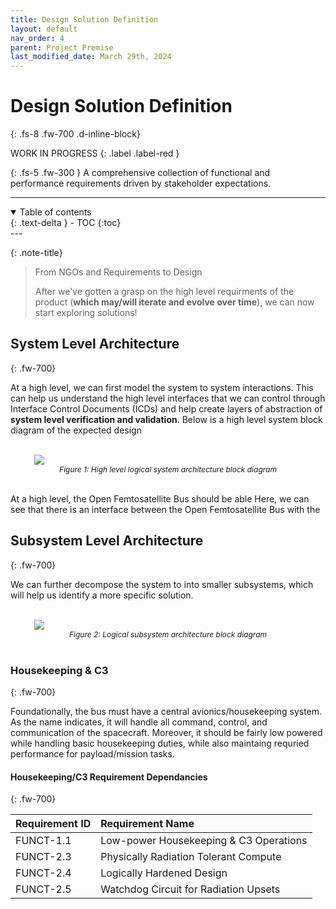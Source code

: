 ```yaml
---
title: Design Solution Definition
layout: default
nav_order: 4
parent: Project Premise
last_modified_date: March 29th, 2024
---
```


# Design Solution Definition
{: .fs-8 .fw-700 .d-inline-block}

WORK IN PROGRESS
{: .label .label-red }

{: .fs-5 .fw-300 }
A comprehensive collection of functional and performance requirements driven by stakeholder expectations.

---
<details open markdown="block">
  <summary>
    Table of contents
  </summary>
  {: .text-delta }
- TOC
{:toc}
</details>
---

{: .note-title}
> From NGOs and Requirements to Design
> 
> After we've gotten a grasp on the high level requirments of the product (**which may/will iterate and evolve over time**), we can now start exploring solutions!

## System Level Architecture
{: .fw-700}

At a high level, we can first model the system to system interactions. This can help us understand the high level interfaces that we can control through Interface Control Documents (ICDs) and help create layers of abstraction of **system level verification and validation**. Below is a high level system block diagram of the expected design

<br />
<p align:center style="width:85%; margin: auto;">
  <img src="/assets/systemBlock.png" />
</p>
<p align:center style="text-align:center; font-style: italic; font-size:12px; margin: auto;">
  Figure 1: High level logical system architecture block diagram
</p>
<br />

At a high level, the Open Femtosatellite Bus should be able 
Here, we can see that there is an interface between the Open Femtosatellite Bus with the 

## Subsystem Level Architecture
{: .fw-700}

We can further decompose the system to into smaller subsystems, which will help us identify a more specific solution.

<br />
<p align:center style="width:85%; margin: auto;">
  <img src="/assets/subsystemBlock.png" />
</p>
<p align:center style="text-align:center; font-style: italic; font-size:12px; margin: auto;">
  Figure 2: Logical subsystem architecture block diagram
</p>
<br />

### Housekeeping & C3
{: .fw-700}

Foundationally, the bus must have a central avionics/housekeeping system. As the name indicates, it will handle all command, control, and communication of the spacecraft. Moreover, it should be fairly low powered while handling basic housekeeping duties, while also maintaing requried performance for payload/mission tasks.

#### Housekeeping/C3 Requirement Dependancies
{: .fw-700}

| Requirement ID | Requirement Name |
|:---------------|:-----------------|
| FUNCT-1.1 | Low-power Housekeeping & C3 Operations |
| FUNCT-2.3 | Physically Radiation Tolerant Compute |
| FUNCT-2.4 | Logically Hardened Design |
| FUNCT-2.5 | Watchdog Circuit for Radiation Upsets |